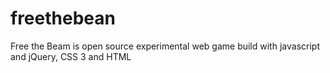 freethebean
===========

Free the Beam is open source experimental web game build with javascript and jQuery, CSS 3 and HTML
